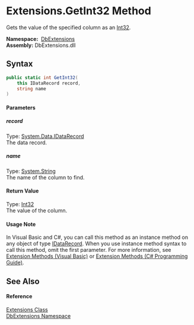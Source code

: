 Extensions.GetInt32 Method
==========================
Gets the value of the specified column as an [Int32][1].

  **Namespace:**  [DbExtensions][2]  
  **Assembly:** DbExtensions.dll

Syntax
------

```csharp
public static int GetInt32(
	this IDataRecord record,
	string name
)
```

#### Parameters

##### *record*
Type: [System.Data.IDataRecord][3]  
The data record.

##### *name*
Type: [System.String][4]  
The name of the column to find.

#### Return Value
Type: [Int32][1]  
The value of the column.
#### Usage Note
In Visual Basic and C#, you can call this method as an instance method on any object of type [IDataRecord][3]. When you use instance method syntax to call this method, omit the first parameter. For more information, see [Extension Methods (Visual Basic)][5] or [Extension Methods (C# Programming Guide)][6].

See Also
--------

#### Reference
[Extensions Class][7]  
[DbExtensions Namespace][2]  

[1]: https://docs.microsoft.com/dotnet/api/system.int32
[2]: ../README.md
[3]: https://docs.microsoft.com/dotnet/api/system.data.idatarecord
[4]: https://docs.microsoft.com/dotnet/api/system.string
[5]: https://docs.microsoft.com/dotnet/visual-basic/programming-guide/language-features/procedures/extension-methods
[6]: https://docs.microsoft.com/dotnet/csharp/programming-guide/classes-and-structs/extension-methods
[7]: README.md
